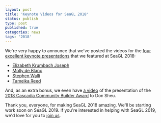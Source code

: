```yaml
---
layout: post
title: 'Keynote Videos for SeaGL 2018'
status: publish
type: post
published: true
categories: news
tags: '2018'
---
```


We're very happy to announce that we've posted the videos for the [four excellent keynote presentations](/news/2018/05/28/our_2018_keynoters) that we featured at SeaGL 2018:

* [Elizabeth Krumbach Joseph](https://archive.org/details/seagl2018-lyzjoseph-keynote)
* [Molly de Blanc](https://archive.org/details/seagl2018-mollydeblanc-keynote)
* [Stephen Walli](https://archive.org/details/seagl2018-stephenwalli-keynote)
* [Tameika Reed](https://archive.org/details/seagl2018-tameikareed-keynote)

And, as an extra bonus, we even have [a video](https://archive.org/details/seagl2018-cascadia-community-builder-award) of the presentation of the [2018 Cascadia Community Builder Award](/news/2018/11/13/CCBA_Winner) to Don Sheu.

Thank you, everyone, for making SeaGL 2018 amazing. We'll be starting work soon on SeaGL 2019. If you're interested in helping with SeaGL 2019, we'd love for you to [join us](/get_involved).
